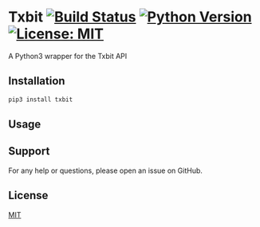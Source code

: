 # Txbit [![Build Status](https://travis-ci.com/AD-Ventures/txbit.svg?branch=main)](https://travis-ci.com/AD-Ventures/txbit) [![Python Version](https://img.shields.io/badge/python-3.4%2B-green)]() [![License: MIT](https://img.shields.io/badge/License-MIT-yellow.svg)](https://github.com/AD-Ventures/txbit/blob/main/LICENSE)


A Python3 wrapper for the Txbit API

## Installation

```bash
pip3 install txbit
```

## Usage

## Support

For any help or questions, please open an issue on GitHub.

## License

[MIT](https://github.com/AD-Ventures/txbit/blob/master/LICENSE)
